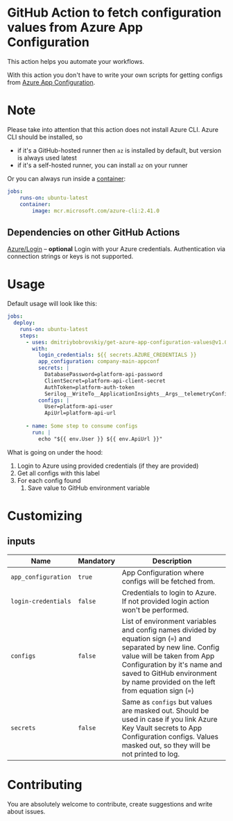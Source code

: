 # GitHub Action to fetch configuration values from Azure App Configuration
This action helps you automate your workflows.

With this action you don't have to write your own scripts for getting configs from [Azure App Configuration](https://learn.microsoft.com/en-us/azure/azure-app-configuration/).

# Note
Please take into attention that this action does not install Azure CLI.
Azure CLI should be installed, so 
* if it's a GitHub-hosted runner then `az` is installed by default, but version is always used latest
* if it's a self-hosted runner, you can install `az` on your runner

Or you can always run inside a [container](https://docs.github.com/en/actions/using-jobs/running-jobs-in-a-container):
```yaml
jobs:
    runs-on: ubuntu-latest
    container:
        image: mcr.microsoft.com/azure-cli:2.41.0
```
## Dependencies on other GitHub Actions
[Azure/Login](https://github.com/Azure/login) – **optional** Login with your Azure credentials. Authentication via connection strings or keys is not supported.

# Usage
Default usage will look like this:
```yaml
jobs:
  deploy:
    runs-on: ubuntu-latest
    steps:
      - uses: dmitriybobrovskiy/get-azure-app-configuration-values@v1.0.0
        with:
          login_credentials: ${{ secrets.AZURE_CREDENTIALS }}
          app_configuration: company-main-appconf
          secrets: |
            DatabasePassword=platform-api-password
            ClientSecret=platform-api-client-secret
            AuthToken=platform-auth-token
            Serilog__WriteTo__ApplicationInsights__Args__telemetryConfiguration__ConnectionString=ai-connection-string
          configs: |
            User=platform-api-user
            ApiUrl=platform-api-url
        
      - name: Some step to consume configs
        run: |
          echo "${{ env.User }} ${{ env.ApiUrl }}"
```
What is going on under the hood:
1. Login to Azure using provided credentials (if they are provided)
2. Get all configs with this label
3. For each config found
   1. Save value to GitHub environment variable

# Customizing
## inputs
| Name                | Mandatory | Description                                                                                                                                                                                                                                                                                                             |
| ------------------- | --------- | ----------------------------------------------------------------------------------------------------------------------------------------------------------------------------------------------------------------------------------------------------------------------------------------------------------------------- |
| `app_configuration`          | `true`    | App Configuration where configs will be fetched from.                                                                                                                                                                                                                                                                           |
| `login-credentials` | `false`   | Credentials to login to Azure. If not provided login action won't be performed.                                                                                                                                                                                                                                         |
| `configs`           | `false`   | List of environment variables and config names divided by equation sign (`=`) and separated by new line. Config value will be taken from App Configuration by it's name and saved to GitHub environment by name provided on the left from equation sign (`=`) |
| `secrets`           | `false`   | Same as `configs` but values are masked out. Should be used in case if you link Azure Key Vault secrets to App Configuration configs. Values masked out, so they will be not printed to log. |

# Contributing
You are absolutely welcome to contribute, create suggestions and write about issues.